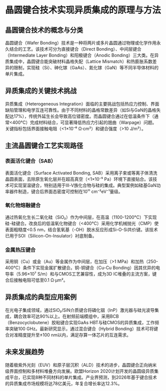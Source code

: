 # 晶圆键合技术实现异质集成的原理与方法

## 晶圆键合技术的概念与分类

晶圆键合（Wafer Bonding）技术是一种将两片或多片晶圆通过物理或化学作用永久结合的工艺。该技术可分为直接键合（Direct Bonding）、中间层键合（Intermediate Layer Bonding）和阳极键合（Anodic Bonding）三大类。在异质集成中，晶圆键合能突破材料晶格失配（Lattice Mismatch）和热膨胀系数差异的限制，实现硅（Si）、砷化镓（GaAs）、氮化镓（GaN）等不同半导体材料的单片集成。

## 异质集成的关键技术挑战

异质集成（Heterogeneous Integration）面临的主要挑战包括热应力控制、界面缺陷管理和电学互连可靠性。由于不同材料的晶格常数差异（如Si与GaN的晶格失配达17%），传统外延生长会导致高位错密度。而晶圆键合通过在低温条件下（通常<400°C）完成材料结合，可显著降低热应力引起的翘曲（Warpage）问题。关键指标包括界面接触电阻（<1×10⁻⁶ Ω·cm²）和键合强度（>10 J/m²）。

## 主流晶圆键合工艺实现路径

### 表面活化键合（SAB）

表面活化键合（Surface Activated Bonding, SAB）采用离子束或等离子体清洗晶圆表面，去除原生氧化层并在超高真空（<1×10⁻⁵ Pa）环境下直接贴合。该技术可实现室温键合，特别适用于Ⅲ-Ⅴ族化合物与硅的集成。典型案例如硅基GaN功率器件制造，键合后界面态密度可控制在10¹¹ cm⁻²eV⁻¹量级。

### 氧化物熔融键合

通过热氧化生长二氧化硅（SiO₂）作为中间层，在高温（1100-1200°C）下实现硅-硅键合。改良后的低温氧化物键合（<400°C）采用化学机械抛光（CMP）使表面粗糙度<0.5 nm，结合氢氧基（-OH）脱水反应形成Si-O-Si共价键。该技术已用于SOI（Silicon-On-Insulator）衬底制备。

### 金属热压键合

采用铜（Cu）或金（Au）等金属作为中间层，在加压（>1 MPa）和加热（250-400°C）条件下实现金属扩散键合。铜-铜键合（Cu-Cu Bonding）因其优异的电导率（5.96×10⁷ S/m）和与CMOS工艺兼容性，成为3D IC堆叠的主流方案，键合后接触电阻可低至0.1 Ω·μm²。

## 异质集成的典型应用案例

在光电子集成领域，通过SiO₂/SiN介质键合将磷化铟（InP）激光器与硅光波导集成，耦合效率可达90%以上。在射频前端模组中，采用BCB（Benzocyclobutene）胶粘键合实现GaAs HBT与硅CMOS的异质集成，工作频率突破100 GHz。最新研究显示，通过混合键合（Hybrid Bonding）技术可将键合对准精度提升至±100 nm以内，满足存算一体芯片的互连需求。

## 未来发展趋势

随着极紫外光刻（EUV）和原子层沉积（ALD）技术的进步，晶圆键合正向纳米级界面控制和多材料堆叠方向发展。欧盟Horizon 2020计划开发的晶圆级异质集成平台，已实现8种不同材料的单片集成。产业界预测，到2026年基于键合技术的异质集成市场规模将达78亿美元，年复合增长率达12.3%。